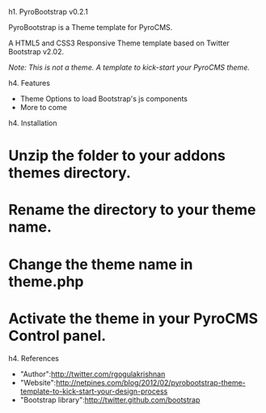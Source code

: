 
h1. PyroBootstrap v0.2.1

PyroBootstrap is a Theme template for PyroCMS.

A HTML5 and CSS3 Responsive Theme template based on Twitter Bootstrap v2.02.

*Note: This is not a theme. A template to kick-start your PyroCMS theme.*

h4. Features

* Theme Options to load Bootstrap's js components
* More to come

h4. Installation

# Unzip the folder to your addons themes directory.
# Rename the directory to your theme name.
# Change the theme name in theme.php
# Activate the theme in your PyroCMS Control panel.

h4. References

* "Author":http://twitter.com/rgogulakrishnan
* "Website":http://netpines.com/blog/2012/02/pyrobootstrap-theme-template-to-kick-start-your-design-process
* "Bootstrap library":http://twitter.github.com/bootstrap